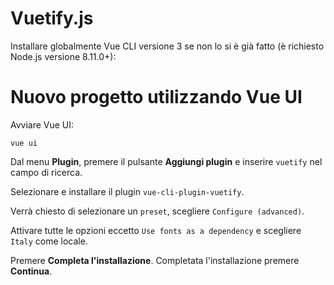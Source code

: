 # Vuetify.js

Installare globalmente Vue CLI versione 3 se non lo si è già fatto (è richiesto Node.js versione 8.11.0+):

# Nuovo progetto utilizzando Vue UI

Avviare Vue UI:
```
vue ui
```

Dal menu **Plugin**, premere il pulsante **Aggiungi plugin** e inserire `vuetify` nel campo di ricerca.

Selezionare e installare il plugin ```vue-cli-plugin-vuetify```.

Verrà chiesto di selezionare un `preset`, scegliere `Configure (advanced)`.

Attivare tutte le opzioni eccetto `Use fonts as a dependency` e scegliere `Italy` come locale.

Premere **Completa l'installazione**. Completata l'installazione premere **Continua**.
